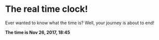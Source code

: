 # The real time clock!

Ever wanted to know what the time is? Well, your journey is about to end!

**The time is Nov 26, 2017, 18:45**